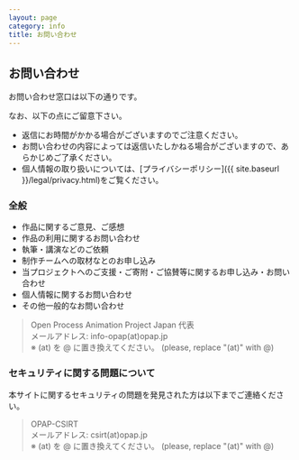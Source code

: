 ```yaml
---
layout: page
category: info
title: お問い合わせ
---
```


## お問い合わせ

お問い合わせ窓口は以下の通りです。

なお、以下の点にご留意下さい。

* 返信にお時間がかかる場合がございますのでご注意ください。
* お問い合わせの内容によっては返信いたしかねる場合がございますので、あらかじめご了承ください。 
* 個人情報の取り扱いについては、[プライバシーポリシー]({{ site.baseurl }}/legal/privacy.html)をご覧ください。


### 全般

* 作品に関するご意見、ご感想
* 作品の利用に関するお問い合わせ
* 執筆・講演などのご依頼
* 制作チームへの取材なとのお申し込み
* 当プロジェクトへのご支援・ご寄附・ご協賛等に関するお申し込み・お問い合わせ
* 個人情報に関するお問い合わせ
* その他一般的なお問い合わせ

> Open Process Animation Project Japan 代表<br />
> メールアドレス: info-opap(at)opap.jp <br />
>※ (at) を @ に置き換えてください。 (please,  replace "(at)" with @)


### セキュリティに関する問題について

本サイトに関するセキュリティの問題を発見された方は以下までご連絡ください。

> OPAP-CSIRT  <br />
> メールアドレス: csirt(at)opap.jp <br />
>※ (at) を @ に置き換えてください。 (please,  replace "(at)" with @)
